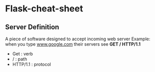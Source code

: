 # Flask-cheat-sheet

## Server Definition
A piece of software designed to accept incoming web server
Example:
when you type www.google.com their servers see  **GET / HTTP/1.1**
- Get : verb
- / : path
- HTTP/1.1 : protocol
